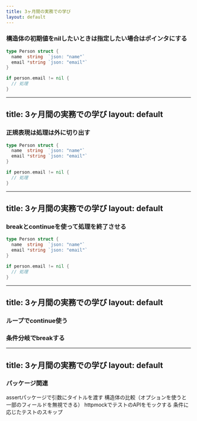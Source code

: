 ```yaml
---
title: 3ヶ月間の実務での学び
layout: default
---
```


### 構造体の初期値をnilしたいときは指定したい場合はポインタにする

```go
type Person struct {
  name  string  `json: "name"`
  email *string `json: "email"`
}

if person.email != nil {
  // 処理
}
```

---
title: 3ヶ月間の実務での学び
layout: default
---

### 正規表現は処理は外に切り出す

```go
type Person struct {
  name  string  `json: "name"`
  email *string `json: "email"`
}

if person.email != nil {
  // 処理
}
```

---
title: 3ヶ月間の実務での学び
layout: default
---

### breakとcontinueを使って処理を終了させる

```go
type Person struct {
  name  string  `json: "name"`
  email *string `json: "email"`
}

if person.email != nil {
  // 処理
}
```

---
title: 3ヶ月間の実務での学び
layout: default
---

### ループでcontinue使う
### 条件分岐でbreakする

---
title: 3ヶ月間の実務での学び
layout: default
---

### パッケージ関連
assertパッケージで引数にタイトルを渡す
構造体の比較（オプションを使うと一部のフィールドを無視できる）
httpmockでテストのAPIをモックする
条件に応じたテストのスキップ
